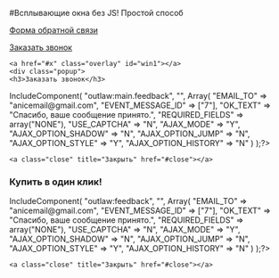 #Всплывающие окна без JS! Простой способ

<?// Cсылка на всплывающее окно, вставляем в нужном месте	?>

<a href="#win1"><p>Форма обратной связи</p></a></div>
	
<a href="#win2"><p>Заказать звонок</p></a></div>
	
<?// Добавляем наши скрытые компоненты, лучше в footer	?>

	<a href="#x" class="overlay" id="win1"></a>
    <div class="popup">
	<h3>Заказать звонок</h3>
<?$APPLICATION->IncludeComponent(
	"outlaw:main.feedback",
	"",
	Array( 
		"EMAIL_TO" => "anicemail@gmail.com",
		"EVENT_MESSAGE_ID" => ["7"],
		"OK_TEXT" => "Спасибо, ваше сообщение принято.",
		"REQUIRED_FIELDS" => array("NONE"),
		"USE_CAPTCHA" => "N",
		"AJAX_MODE" => "Y",
        "AJAX_OPTION_SHADOW" => "N",
        "AJAX_OPTION_JUMP" => "N",
        "AJAX_OPTION_STYLE" => "Y",
        "AJAX_OPTION_HISTORY" => "N"
       
	)
);?>
	<a class="close" title="Закрыть" href="#close"></a>
</div>


<a href="#x" class="overlay" id="win2"></a>
    <div class="popup">
	<h3>Купить в один клик!</h3>
<?$APPLICATION->IncludeComponent(
	"outlaw:feedback",
	"",
	Array( 
		"EMAIL_TO" => "anicemail@gmail.com",
		"EVENT_MESSAGE_ID" => ["7"],
		"OK_TEXT" => "Спасибо, ваше сообщение принято.",
		"REQUIRED_FIELDS" => array("NONE"),
		"USE_CAPTCHA" => "N",
		"AJAX_MODE" => "Y",
        "AJAX_OPTION_SHADOW" => "N",
        "AJAX_OPTION_JUMP" => "N",
        "AJAX_OPTION_STYLE" => "Y",
        "AJAX_OPTION_HISTORY" => "N"
       
	)
);?>
	<a class="close" title="Закрыть" href="#close"></a>
</div>


<?/* И обязательно стили CSS
.overlay {
background-color: rgba(0, 0, 0, 0.7);
bottom: 0;
cursor: default;
left: 0;
opacity: 0;
position: fixed;
right: 0;
top: 0;
visibility: hidden;
z-index: 10;
-webkit-transition: opacity .5s;
-moz-transition: opacity .5s;
-ms-transition: opacity .5s;
-o-transition: opacity .5s;
transition: opacity .5s;
}
.overlay:target {
visibility: visible;
opacity: 1;
}
.popup {
background-color: #fff;
border: 3px solid #fff;
display: inline-block;
left: 50%;
opacity: 0;
padding: 15px;
position: fixed;
text-align: justify;
font: 14px Helvetica, Arial, Sans-Serif;
top: 40%;
visibility: hidden;
z-index: 10;
-webkit-transform: translate(-50%, -50%);
-moz-transform: translate(-50%, -50%);
-ms-transform: translate(-50%, -50%);
-o-transform: translate(-50%, -50%);
transform: translate(-50%, -50%);
-webkit-border-radius: 10px;
-moz-border-radius: 10px;
-ms-border-radius: 10px;
-o-border-radius: 10px;
border-radius: 10px;
-webkit-box-shadow: 0 1px 1px 2px rgba(0, 0, 0, 0.4) inset;
-moz-box-shadow: 0 1px 1px 2px rgba(0, 0, 0, 0.4) inset;
-ms-box-shadow: 0 1px 1px 2px rgba(0, 0, 0, 0.4) inset;
-o-box-shadow: 0 1px 1px 2px rgba(0, 0, 0, 0.4) inset;
box-shadow: 0 1px 1px 2px rgba(0, 0, 0, 0.4) inset;
-webkit-transition: opacity .5s, top .5s;
-moz-transition: opacity .5s, top .5s;
-ms-transition: opacity .5s, top .5s;
-o-transition: opacity .5s, top .5s;
transition: opacity .5s, top .5s;
}
.overlay:target+.popup {
top: 50%;
opacity: 1;
visibility: visible;
}
.close {
background-color: rgba(0, 0, 0, 0.8);
border: 2px solid #ccc;
height: 24px;
line-height: 24px;
position: absolute;
right: -13px;
font-weight: bold;
text-align: center;
text-decoration: none;
top: -15px;
width: 24px;
-webkit-border-radius: 15px;
-moz-border-radius: 15px;
-ms-border-radius: 15px;
-o-border-radius: 15px;
border-radius: 15px;
-moz-box-shadow: 1px 1px 3px #000;
-webkit-box-shadow: 1px 1px 3px #000;
box-shadow: 1px 1px 3px #000;
}
.close:before {
color: rgba(255, 255, 255, 0.9);
content: "X";
font-size: 14px;
text-shadow: 0 -1px rgba(0, 0, 0, 0.9);
}
.close:hover {
background-color: rgba(64, 128, 128, 0.8);
}
*/
?>

